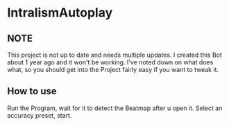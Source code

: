 # IntralismAutoplay

## NOTE
This project is not up to date and needs multiple updates. I created this Bot about 1 year ago and it won't be working.
I've noted down on what does what, so you should get into the Project fairly easy if you want to tweak it.

## How to use
Run the Program, wait for it to detect the Beatmap after u open it. Select an accuracy preset, start.
